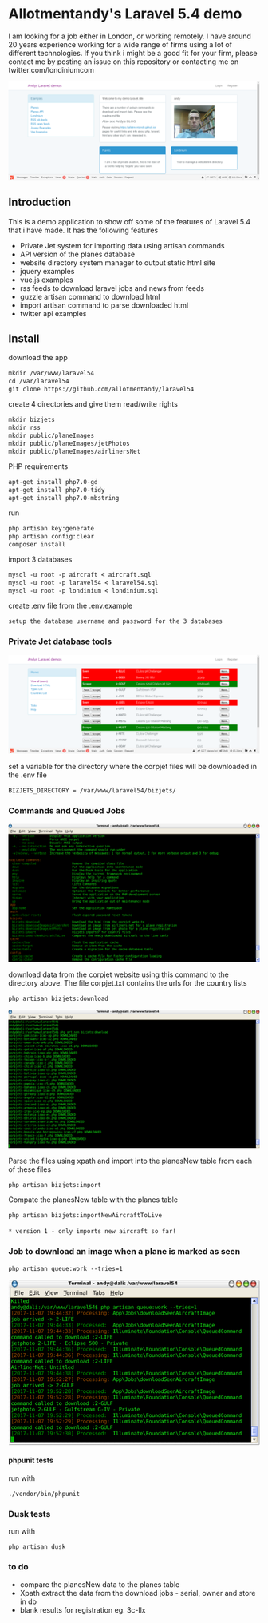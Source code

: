 # Allotmentandy's Laravel 5.4 demo

I am looking for a job either in London, or working remotely. I have around 20 years experience working for a wide range of firms using a lot of different technologies. If you think i might be a good fit for your firm, please contact me by posting an issue on this repository or contacting me on twitter.com/londiniumcom

![Homepage screenshot](/tests/Browser/screenshots/home.png)

## Introduction

This is a demo application to show off some of the features of Laravel 5.4 that i have made. It has the following features

- Private Jet system for importing data using artisan commands 
- API version of the planes database 
- website directory system manager to output static html site
- jquery examples
- vue.js examples
- rss feeds to download laravel jobs and news from feeds
- guzzle artisan command to download html
- import artisan command to parse downloaded html
- twitter api examples 

## Install

download the app 
```
mkdir /var/www/laravel54
cd /var/laravel54
git clone https://github.com/allotmentandy/laravel54
```

create 4 directories and give them read/write rights

```
mkdir bizjets
mkdir rss
mkdir public/planeImages
mkdir public/planeImages/jetPhotos
mkdir public/planeImages/airlinersNet
```

PHP requirements
```
apt-get install php7.0-gd
apt-get install php7.0-tidy
apt-get install php7.0-mbstring
```

run
``` 
php artisan key:generate
php artisan config:clear
composer install
```

import 3 databases

```
mysql -u root -p aircraft < aircraft.sql
mysql -u root -p laravel54 < laravel54.sql
mysql -u root -p londinium < londinium.sql

```
create .env file from the .env.example
```
setup the database username and password for the 3 databases
```

### Private Jet database tools

![Planes DB screenshot](/tests/Browser/screenshots/planesList.png)


set a variable for the directory where the corpjet files will be downloaded in the .env file

``` 
BIZJETS_DIRECTORY = /var/www/laravel54/bizjets/
```

### Commands and Queued Jobs

![Planes DB screenshot](/tests/Browser/screenshots/artisan.png)


download data from the corpjet website using this command to the directory above. The file corpjet.txt contains the urls for the country lists


```
php artisan bizjets:download
```

![Planes DB screenshot](/tests/Browser/screenshots/downloader.png)


Parse the files using xpath and import into the planesNew table from each of these files 

```
php artisan bizjets:import
```

Compate the planesNew table with the planes table

```
php artisan bizjets:importNewAircraftToLive 

* version 1 - only imports new aircraft so far!
```


### Job to download an image when a plane is marked as seen

```
php artisan queue:work --tries=1
```

![Planes DB screenshot](/tests/Browser/screenshots/queue.png)


#### phpunit tests
run with 

```
./vendor/bin/phpunit
```


### Dusk tests
run with 

```
php artisan dusk
```





### to do
- compare the planesNew data to the planes table 
- Xpath extract the data from the download jobs - serial, owner and store in db 
- blank results for registration eg. 3c-llx
